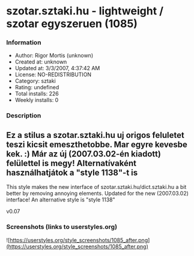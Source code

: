 # szotar.sztaki.hu - lightweight / szotar egyszeruen (1085)

### Information
- Author: Rigor Mortis (unknown)
- Created at: unknown
- Updated at: 3/3/2007, 4:37:42 AM
- License: NO-REDISTRIBUTION
- Category: sztaki
- Rating: undefined
- Total installs: 226
- Weekly installs: 0


### Description
Ez a stilus a szotar.sztaki.hu uj origos feluletet teszi kicsit
emeszthetobbe. Mar egyre kevesbe kek. :)
Már az új (2007.03.02-én kiadott) felülettel is megy!
Alternatívaként használhatjátok a "style 1138"-t is
----
This style makes  the new interface of szotar.sztaki.hu/dict.sztaki.hu a bit better by
removing  annoying elements.
Updated for the new (2007.03.02) interface!
An alternative style is "style 1138"

v0.07


### Screenshots (links to userstyles.org)
![https://userstyles.org/style_screenshots/1085_after.png](https://userstyles.org/style_screenshots/1085_after.png)


